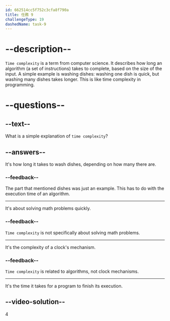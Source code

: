 ```yaml
---
id: 662514cc5f752c3cfa8f790a
title: 任務 9
challengeType: 19
dashedName: task-9
---
```


# --description--

`Time complexity` is a term from computer science. It describes how long an algorithm (a set of instructions) takes to complete, based on the size of the input. A simple example is washing dishes: washing one dish is quick, but washing many dishes takes longer. This is like time complexity in programming.

# --questions--

## --text--

What is a simple explanation of `time complexity`?

## --answers--

It's how long it takes to wash dishes, depending on how many there are.

### --feedback--

The part that mentioned dishes was just an example. This has to do with the execution time of an algorithm.

---

It's about solving math problems quickly.

### --feedback--

`Time complexity` is not specifically about solving math problems.

---

It's the complexity of a clock's mechanism.

### --feedback--

`Time complexity` is related to algorithms, not clock mechanisms.

---

It's the time it takes for a program to finish its execution.

## --video-solution--

4

